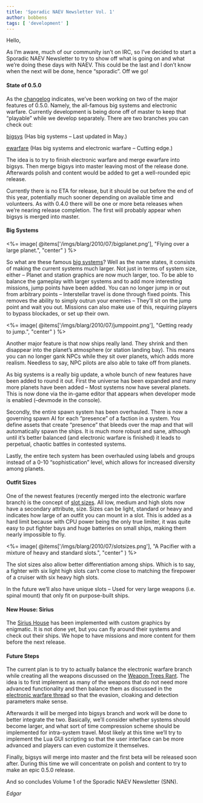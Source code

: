 ```yaml
---
title: 'Sporadic NAEV Newsletter Vol. 1'
author: bobbens
tags: [ 'development' ]
---
```


Hello,

As I’m aware, much of our community isn’t on IRC, so I’ve decided to start a Sporadic NAEV Newsletter to try to show off what is going on and what we’re doing these days with NAEV. This could be the last and I don’t know when the next will be done, hence “sporadic”. Off we go!

#### State of 0.5.0

As the [changelog](https://web.archive.org/web/20180622180854/http://code.google.com/p/naev/wiki/Changelog) indicates, we’ve been working on two of the major features of 0.5.0. Namely, the all-famous big systems and electronic warfare. Currently development is being done off of master to keep that “playable” while we develop separately. There are two branches you can check out:

[bigsys](https://groups.google.com/d/topic/naev/fLRwFQf8D_g) (Has big systems – Last updated in May.)

[ewarfare](https://groups.google.com/d/topic/naev/OtCAr_ArbEM) (Has big systems and electronic warfare – Cutting edge.)

The idea is to try to finish electronic warfare and merge ewarfare into bigsys. Then merge bigsys into master leaving most of the release done. Afterwards polish and content would be added to get a well-rounded epic release.

Currently there is no ETA for release, but it should be out before the end of this year, potentially much sooner depending on available time and volunteers. As with 0.4.0 there will be one or more beta releases when we’re nearing release completion. The first will probably appear when bigsys is merged into master.

#### Big Systems

<%= image( @items['/imgs/blarg/2010/07/bigplanet.png'], "Flying over a large planet.", "center" ) %>

So what are these famous [big systems](https://groups.google.com/d/topic/naev/fLRwFQf8D_g)? Well as the name states, it consists of making the current systems much larger. Not just in terms of system size, either – Planet and station graphics are now much larger, too. To be able to balance the gameplay with larger systems and to add more interesting missions, jump points have been added. You can no longer jump in or out from arbitrary points – Interstellar travel is done through fixed points. This removes the ability to simply outrun your enemies – They’ll sit on the jump point and wait you out. Missions can also make use of this, requiring players to bypass blockades, or set up their own.

<%= image( @items['/imgs/blarg/2010/07/jumppoint.png'], "Getting ready to jump.", "center" ) %>

Another major feature is that now ships really land. They shrink and then disappear into the planet’s atmosphere (or station landing bay). This means you can no longer gank NPCs while they sit over planets, which adds more realism. Needless to say, NPC pilots are also able to take off from planets.

As big systems is a really big update, a whole bunch of new features have been added to round it out. First the universe has been expanded and many more planets have been added – Most systems now have several planets. This is now done via the in-game editor that appears when developer mode is enabled (–devmode in the console).

Secondly, the entire spawn system has been overhauled. There is now a governing spawn AI for each “presence” of a faction in a system. You define assets that create “presence” that bleeds over the map and that will automatically spawn the ships. It is much more robust and sane, although until it’s better balanced (and electronic warfare is finished) it leads to perpetual, chaotic battles in contested systems.

Lastly, the entire tech system has been overhauled using labels and groups instead of a 0-10 “sophistication” level, which allows for increased diversity among planets.

#### Outfit Sizes

One of the newest features (recently merged into the electronic warfare branch) is the concept of [slot sizes](https://groups.google.com/d/topic/naev/LGrumu1RvvY). All low, medium and high slots now have a secondary attribute, size. Sizes can be light, standard or heavy and indicates how large of an outfit you can mount in a slot. This is added as a hard limit because with CPU power being the only true limiter, it was quite easy to put fighter bays and huge batteries on small ships, making them nearly impossible to fly.

<%= image( @items['/imgs/blarg/2010/07/slotsizes.png'], "A Pacifier with a mixture of heavy and standard slots.", "center" ) %>

The slot sizes also allow better differentiation among ships. Which is to say, a fighter with six light high slots can’t come close to matching the firepower of a cruiser with six heavy high slots.

In the future we’ll also have unique slots – Used for very large weapons (i.e. spinal mount) that only fit on purpose-built ships.

#### New House: Sirius

The [Sirius House](https://github.com/naev/naev/wiki/House-Sirius) has been implemented with custom graphics by enigmatic. It is not done yet, but you can fly around their systems and check out their ships. We hope to have missions and more content for them before the next release.

#### Future Steps

The current plan is to try to actually balance the electronic warfare branch while creating all the weapons discussed on the [Weapon Trees Rant](https://groups.google.com/d/topic/naev/NAofWIqhsQ4). The idea is to first implement as many of the weapons that do not need more advanced functionality and then balance them as discussed in the [electronic warfare thread](https://groups.google.com/d/topic/naev/OtCAr_ArbEM) so that the evasion, cloaking and detection parameters make sense.

Afterwards it will be merged into bigsys branch and work will be done to better integrate the two. Basically, we’ll consider whether systems should become larger, and what sort of time compression scheme should be implemented for intra-system travel. Most likely at this time we’ll try to implement the Lua GUI scripting so that the user interface can be more advanced and players can even customize it themselves.

Finally, bigsys will merge into master and the first beta will be released soon after. During this time we will concentrate on polish and content to try to make an epic 0.5.0 release.

And so concludes Volume 1 of the Sporadic NAEV Newsletter (SNN).

*Edgar*
